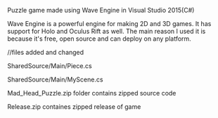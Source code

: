 Puzzle game made using Wave Engine in Visual Studio 2015(C#)

Wave Engine is a powerful engine for making 2D and 3D games. It has support for Holo and Oculus Rift as well.
The main reason I used it is because it's free, open source and can deploy on any platform.




//files added and changed

SharedSource/Main/Piece.cs

SharedSource/Main/MyScene.cs





Mad_Head_Puzzle.zip folder contains zipped source code

Release.zip containes zipped release of game
